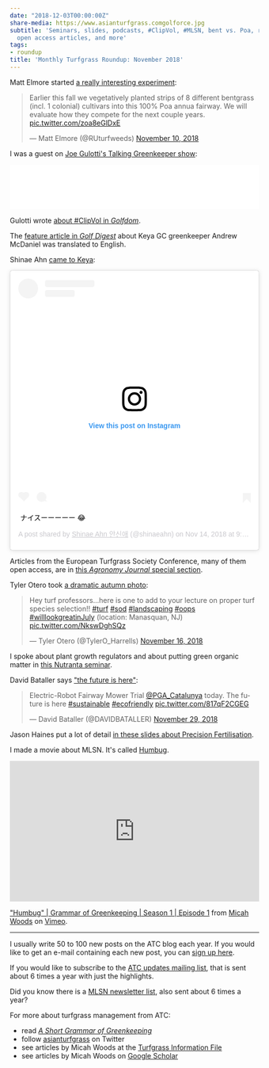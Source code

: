 ```yaml
---
date: "2018-12-03T00:00:00Z"
share-media: https://www.asianturfgrass.comgolforce.jpg
subtitle: 'Seminars, slides, podcasts, #ClipVol, #MLSN, bent vs. Poa, robot mowers,
  open access articles, and more'
tags:
- roundup
title: 'Monthly Turfgrass Roundup: November 2018'
---
```


Matt Elmore started [a really interesting experiment](https://twitter.com/RUturfweeds/status/1061235647174860801):

<blockquote class="twitter-tweet" data-lang="en"><p lang="en" dir="ltr">Earlier this fall we vegetatively planted strips of 8 different bentgrass (incl. 1 colonial) cultivars into this 100% Poa annua fairway. We will evaluate how they compete for the next couple years. <a href="https://t.co/zoa8eGlDxE">pic.twitter.com/zoa8eGlDxE</a></p>&mdash; Matt Elmore (@RUturfweeds) <a href="https://twitter.com/RUturfweeds/status/1061235647174860801?ref_src=twsrc%5Etfw">November 10, 2018</a></blockquote>
<script async src="https://platform.twitter.com/widgets.js" charset="utf-8"></script>

I was a guest on [Joe Gulotti's Talking Greenkeeper show](http://thetalkinggreenkeeper.libsyn.com/website/episode-6-micah-woods):

<iframe style="border: none" src="//html5-player.libsyn.com/embed/episode/id/7444295/height/90/theme/custom/thumbnail/yes/preload/no/direction/forward/render-playlist/no/custom-color/000000/" height="90" width="100%" scrolling="no"  allowfullscreen webkitallowfullscreen mozallowfullscreen oallowfullscreen msallowfullscreen></iframe>

Gulotti wrote [about #ClipVol in *Golfdom*]( https://www.golfdom.com/clipping-volume-nothing-to-snicker-at/).

The [feature article in *Golf Digest*](https://www.asianturfgrass.com/2018-11-18-kurofune-keeper/) about Keya GC greenkeeper Andrew McDaniel was translated to English.

Shinae Ahn [came to Keya](https://www.instagram.com/p/BqMJoiPgC3O/?utm_source=ig_web_copy_link):

<blockquote class="instagram-media" data-instgrm-captioned data-instgrm-permalink="https://www.instagram.com/p/BqMJoiPgC3O/?utm_source=ig_embed&amp;utm_medium=loading" data-instgrm-version="12" style=" background:#FFF; border:0; border-radius:3px; box-shadow:0 0 1px 0 rgba(0,0,0,0.5),0 1px 10px 0 rgba(0,0,0,0.15); margin: 1px; max-width:540px; min-width:326px; padding:0; width:99.375%; width:-webkit-calc(100% - 2px); width:calc(100% - 2px);"><div style="padding:16px;"> <a href="https://www.instagram.com/p/BqMJoiPgC3O/?utm_source=ig_embed&amp;utm_medium=loading" style=" background:#FFFFFF; line-height:0; padding:0 0; text-align:center; text-decoration:none; width:100%;" target="_blank"> <div style=" display: flex; flex-direction: row; align-items: center;"> <div style="background-color: #F4F4F4; border-radius: 50%; flex-grow: 0; height: 40px; margin-right: 14px; width: 40px;"></div> <div style="display: flex; flex-direction: column; flex-grow: 1; justify-content: center;"> <div style=" background-color: #F4F4F4; border-radius: 4px; flex-grow: 0; height: 14px; margin-bottom: 6px; width: 100px;"></div> <div style=" background-color: #F4F4F4; border-radius: 4px; flex-grow: 0; height: 14px; width: 60px;"></div></div></div><div style="padding: 19% 0;"></div><div style="display:block; height:50px; margin:0 auto 12px; width:50px;"><svg width="50px" height="50px" viewBox="0 0 60 60" version="1.1" xmlns="https://www.w3.org/2000/svg" xmlns:xlink="https://www.w3.org/1999/xlink"><g stroke="none" stroke-width="1" fill="none" fill-rule="evenodd"><g transform="translate(-511.000000, -20.000000)" fill="#000000"><g><path d="M556.869,30.41 C554.814,30.41 553.148,32.076 553.148,34.131 C553.148,36.186 554.814,37.852 556.869,37.852 C558.924,37.852 560.59,36.186 560.59,34.131 C560.59,32.076 558.924,30.41 556.869,30.41 M541,60.657 C535.114,60.657 530.342,55.887 530.342,50 C530.342,44.114 535.114,39.342 541,39.342 C546.887,39.342 551.658,44.114 551.658,50 C551.658,55.887 546.887,60.657 541,60.657 M541,33.886 C532.1,33.886 524.886,41.1 524.886,50 C524.886,58.899 532.1,66.113 541,66.113 C549.9,66.113 557.115,58.899 557.115,50 C557.115,41.1 549.9,33.886 541,33.886 M565.378,62.101 C565.244,65.022 564.756,66.606 564.346,67.663 C563.803,69.06 563.154,70.057 562.106,71.106 C561.058,72.155 560.06,72.803 558.662,73.347 C557.607,73.757 556.021,74.244 553.102,74.378 C549.944,74.521 548.997,74.552 541,74.552 C533.003,74.552 532.056,74.521 528.898,74.378 C525.979,74.244 524.393,73.757 523.338,73.347 C521.94,72.803 520.942,72.155 519.894,71.106 C518.846,70.057 518.197,69.06 517.654,67.663 C517.244,66.606 516.755,65.022 516.623,62.101 C516.479,58.943 516.448,57.996 516.448,50 C516.448,42.003 516.479,41.056 516.623,37.899 C516.755,34.978 517.244,33.391 517.654,32.338 C518.197,30.938 518.846,29.942 519.894,28.894 C520.942,27.846 521.94,27.196 523.338,26.654 C524.393,26.244 525.979,25.756 528.898,25.623 C532.057,25.479 533.004,25.448 541,25.448 C548.997,25.448 549.943,25.479 553.102,25.623 C556.021,25.756 557.607,26.244 558.662,26.654 C560.06,27.196 561.058,27.846 562.106,28.894 C563.154,29.942 563.803,30.938 564.346,32.338 C564.756,33.391 565.244,34.978 565.378,37.899 C565.522,41.056 565.552,42.003 565.552,50 C565.552,57.996 565.522,58.943 565.378,62.101 M570.82,37.631 C570.674,34.438 570.167,32.258 569.425,30.349 C568.659,28.377 567.633,26.702 565.965,25.035 C564.297,23.368 562.623,22.342 560.652,21.575 C558.743,20.834 556.562,20.326 553.369,20.18 C550.169,20.033 549.148,20 541,20 C532.853,20 531.831,20.033 528.631,20.18 C525.438,20.326 523.257,20.834 521.349,21.575 C519.376,22.342 517.703,23.368 516.035,25.035 C514.368,26.702 513.342,28.377 512.574,30.349 C511.834,32.258 511.326,34.438 511.181,37.631 C511.035,40.831 511,41.851 511,50 C511,58.147 511.035,59.17 511.181,62.369 C511.326,65.562 511.834,67.743 512.574,69.651 C513.342,71.625 514.368,73.296 516.035,74.965 C517.703,76.634 519.376,77.658 521.349,78.425 C523.257,79.167 525.438,79.673 528.631,79.82 C531.831,79.965 532.853,80.001 541,80.001 C549.148,80.001 550.169,79.965 553.369,79.82 C556.562,79.673 558.743,79.167 560.652,78.425 C562.623,77.658 564.297,76.634 565.965,74.965 C567.633,73.296 568.659,71.625 569.425,69.651 C570.167,67.743 570.674,65.562 570.82,62.369 C570.966,59.17 571,58.147 571,50 C571,41.851 570.966,40.831 570.82,37.631"></path></g></g></g></svg></div><div style="padding-top: 8px;"> <div style=" color:#3897f0; font-family:Arial,sans-serif; font-size:14px; font-style:normal; font-weight:550; line-height:18px;"> View this post on Instagram</div></div><div style="padding: 12.5% 0;"></div> <div style="display: flex; flex-direction: row; margin-bottom: 14px; align-items: center;"><div> <div style="background-color: #F4F4F4; border-radius: 50%; height: 12.5px; width: 12.5px; transform: translateX(0px) translateY(7px);"></div> <div style="background-color: #F4F4F4; height: 12.5px; transform: rotate(-45deg) translateX(3px) translateY(1px); width: 12.5px; flex-grow: 0; margin-right: 14px; margin-left: 2px;"></div> <div style="background-color: #F4F4F4; border-radius: 50%; height: 12.5px; width: 12.5px; transform: translateX(9px) translateY(-18px);"></div></div><div style="margin-left: 8px;"> <div style=" background-color: #F4F4F4; border-radius: 50%; flex-grow: 0; height: 20px; width: 20px;"></div> <div style=" width: 0; height: 0; border-top: 2px solid transparent; border-left: 6px solid #f4f4f4; border-bottom: 2px solid transparent; transform: translateX(16px) translateY(-4px) rotate(30deg)"></div></div><div style="margin-left: auto;"> <div style=" width: 0px; border-top: 8px solid #F4F4F4; border-right: 8px solid transparent; transform: translateY(16px);"></div> <div style=" background-color: #F4F4F4; flex-grow: 0; height: 12px; width: 16px; transform: translateY(-4px);"></div> <div style=" width: 0; height: 0; border-top: 8px solid #F4F4F4; border-left: 8px solid transparent; transform: translateY(-4px) translateX(8px);"></div></div></div></a> <p style=" margin:8px 0 0 0; padding:0 4px;"> <a href="https://www.instagram.com/p/BqMJoiPgC3O/?utm_source=ig_embed&amp;utm_medium=loading" style=" color:#000; font-family:Arial,sans-serif; font-size:14px; font-style:normal; font-weight:normal; line-height:17px; text-decoration:none; word-wrap:break-word;" target="_blank">ナイスーーーーー 😂</a></p> <p style=" color:#c9c8cd; font-family:Arial,sans-serif; font-size:14px; line-height:17px; margin-bottom:0; margin-top:8px; overflow:hidden; padding:8px 0 7px; text-align:center; text-overflow:ellipsis; white-space:nowrap;">A post shared by <a href="https://www.instagram.com/shinaeahn/?utm_source=ig_embed&amp;utm_medium=loading" style=" color:#c9c8cd; font-family:Arial,sans-serif; font-size:14px; font-style:normal; font-weight:normal; line-height:17px;" target="_blank"> Shinae Ahn 안신애</a> (@shinaeahn) on <time style=" font-family:Arial,sans-serif; font-size:14px; line-height:17px;" datetime="2018-11-15T05:51:09+00:00">Nov 14, 2018 at 9:51pm PST</time></p></div></blockquote> <script async src="//www.instagram.com/embed.js"></script>

Articles from the European Turfgrass Society Conference, many of them open access, are in [this *Agronomy Journal* special section](https://dl.sciencesocieties.org/publications/aj/tocs/110/6#h1-AGRONOMY%20JOURNAL%20SPECIAL%20SECTION:%20EUROPEAN%20TURFGRASS%20SOCIETY%20CONFERENCE).

Tyler Otero took [a dramatic autumn photo](https://twitter.com/TylerO_Harrells/status/1063536951930863616):

<blockquote class="twitter-tweet" data-lang="en"><p lang="en" dir="ltr">Hey turf professors...here is one to add to your lecture on proper turf species selection!!  <a href="https://twitter.com/hashtag/turf?src=hash&amp;ref_src=twsrc%5Etfw">#turf</a> <a href="https://twitter.com/hashtag/sod?src=hash&amp;ref_src=twsrc%5Etfw">#sod</a> <a href="https://twitter.com/hashtag/landscaping?src=hash&amp;ref_src=twsrc%5Etfw">#landscaping</a> <a href="https://twitter.com/hashtag/oops?src=hash&amp;ref_src=twsrc%5Etfw">#oops</a> <a href="https://twitter.com/hashtag/willlookgreatinJuly?src=hash&amp;ref_src=twsrc%5Etfw">#willlookgreatinJuly</a> (location: Manasquan, NJ) <a href="https://t.co/NkswDghSQz">pic.twitter.com/NkswDghSQz</a></p>&mdash; Tyler Otero (@TylerO_Harrells) <a href="https://twitter.com/TylerO_Harrells/status/1063536951930863616?ref_src=twsrc%5Etfw">November 16, 2018</a></blockquote>
<script async src="https://platform.twitter.com/widgets.js" charset="utf-8"></script>

I spoke about plant growth regulators and about putting green organic matter in [this Nutranta seminar](https://www.asianturfgrass.com/2018-11-21-nutranta-seminar-at-manila-southwoods/).

David Bataller says ["the future is here"](https://twitter.com/DAVIDBATALLER/status/1068254583837859840):

<blockquote class="twitter-tweet" data-lang="en"><p lang="en" dir="ltr">Electric-Robot Fairway Mower Trial <a href="https://twitter.com/PGA_Catalunya?ref_src=twsrc%5Etfw">@PGA_Catalunya</a> today. The future is here <a href="https://twitter.com/hashtag/sustainable?src=hash&amp;ref_src=twsrc%5Etfw">#sustainable</a> <a href="https://twitter.com/hashtag/ecofriendly?src=hash&amp;ref_src=twsrc%5Etfw">#ecofriendly</a> <a href="https://t.co/817qF2CGEG">pic.twitter.com/817qF2CGEG</a></p>&mdash; David Bataller (@DAVIDBATALLER) <a href="https://twitter.com/DAVIDBATALLER/status/1068254583837859840?ref_src=twsrc%5Etfw">November 29, 2018</a></blockquote>
<script async src="https://platform.twitter.com/widgets.js" charset="utf-8"></script>

Jason Haines put a lot of detail [in these slides about Precision Fertilisation](https://docs.google.com/presentation/d/1WnDRgcrE_yWYmajMYTvg1zleX7wiBvj8jb23EO60BD4/edit?usp=sharing).

I made a movie about MLSN. It's called [Humbug](https://vimeo.com/micahwoods/humbug).

<div style="padding:56.25% 0 0 0;position:relative;"><iframe src="https://player.vimeo.com/video/300790946" style="position:absolute;top:0;left:0;width:100%;height:100%;" frameborder="0" webkitallowfullscreen mozallowfullscreen allowfullscreen></iframe></div><script src="https://player.vimeo.com/api/player.js"></script>
<p><a href="https://vimeo.com/300790946">&quot;Humbug&quot; | Grammar of Greenkeeping | Season 1 | Episode 1</a> from <a href="https://vimeo.com/micahwoods">Micah Woods</a> on <a href="https://vimeo.com">Vimeo</a>.</p>

---

I usually write 50 to 100 new posts on the ATC blog each year. If you would like to get an e-mail containing each new post, you can [sign up here](http://www.subscribepage.com/atc_blog_email).

If you would like to subscribe to the [ATC updates mailing list](http://www.subscribepage.com/atcupdate), that is sent about 6 times a year with just the highlights.

Did you know there is a [MLSN newsletter list](http://www.subscribepage.com/mlsn), also sent about 6 times a year?

For more about turfgrass management from ATC:

* read [*A Short Grammar of Greenkeeping*](https://leanpub.com/short_grammar_of_greenkeeping)
* follow [asianturfgrass](https://twitter.com/asianturfgrass) on Twitter
* see articles by Micah Woods at the [Turfgrass Information File](http://tic.lib.msu.edu/tgif/flink?name=Woods,%20Micah)
* see articles by Micah Woods on [Google Scholar](https://scholar.google.com/citations?user=JAlxOXEAAAAJ&hl=en)
